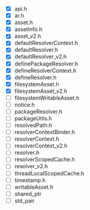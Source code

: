 -[x] api.h
-[x] ar.h
-[x] asset.h
-[x] assetInfo.h
-[x] asset_v2.h
-[x] defaultResolverContext.h
-[x] defaultResolver.h
-[x] defaultResolver_v2.h
-[x] definePackageResolver.h
-[x] defineResolverContext.h
-[x] defineResolver.h
-[x] filesystemAsset.h
-[x] filesystemAsset_v2.h
-[ ] filesystemWritableAsset.h
-[ ] notice.h
-[ ] packageResolver.h
-[ ] packageUtils.h
-[ ] resolvedPath.h
-[ ] resolverContextBinder.h
-[ ] resolverContext.h
-[ ] resolverContext_v2.h
-[ ] resolver.h
-[ ] resolverScopedCache.h
-[ ] resolver_v2.h
-[ ] threadLocalScopedCache.h
-[ ] timestamp.h
-[ ] writableAsset.h
-[ ] shared_ptr
-[ ] std_pair
